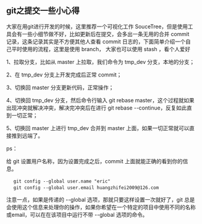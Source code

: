 ## git之提交一些小心得

大家在用git进行开发的时候，这里推荐一个可视化工作 SouceTree，但是使用工具会有一些小细节做不好，比如更新后在提交，会多出一条无用的合并 commit 记录，这条记录其实是不方便其他人查看 commit 日志的，下面简单介绍一个自己平时使用的流程，这里是使用 branch， 大家也可以使用 stash ，看个人爱好

1、拉取分支，比如从 master 上拉取，我们命令为 tmp_dev 分支，本地的分支；

2、在 tmp_dev 分支上开发完成后正常 commit；

3、切换回 master 分支更新代码，正常操作；

4、切换回 tmp_dev 分支，然后命令行输入 git rebase master，这个过程就如果出现冲突就解决冲突，解决完冲突后在进行 git rebase --continue，反复如此直到一切正常；

5、切换回 master 上进行 tmp_dev 合并到 master 上面，如果一切正常就可以直接推到远端了。

ps：

给 git 设置用户名称，因为设置完成之后，commit 上面就能正确的看到你的信息。

```oc
 　git config --global user.name "eric"
 　git config --global user.email huangzhifei2009@126.com 
```
注意一点，如果是传递的 --global 选项，那就只要这样设置一次就好了，git 总是会使用这个信息来处理你的操作，如果你希望在一个特定的项目中使用不同的名称或email，可以在在该项目中运行不带 --global 选项的命令。

